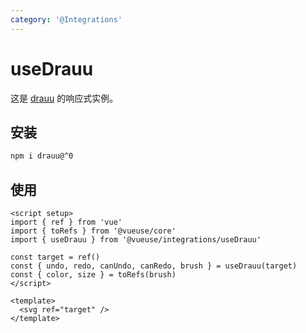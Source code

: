 ```yaml
---
category: '@Integrations'
---
```


# useDrauu

这是 [drauu](https://github.com/antfu/drauu) 的响应式实例。

## 安装

```bash
npm i drauu@^0
```

## 使用

```vue
<script setup>
import { ref } from 'vue'
import { toRefs } from '@vueuse/core'
import { useDrauu } from '@vueuse/integrations/useDrauu'

const target = ref()
const { undo, redo, canUndo, canRedo, brush } = useDrauu(target)
const { color, size } = toRefs(brush)
</script>

<template>
  <svg ref="target" />
</template>
```
